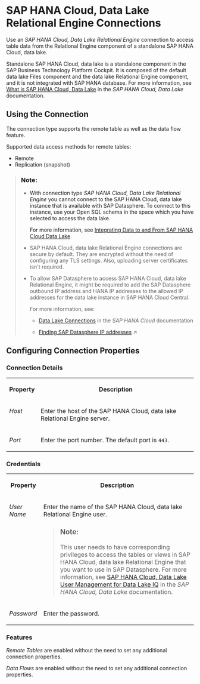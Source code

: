 <!-- loio40763e2e3e33440db0c37f6bcbe650f0 -->

# SAP HANA Cloud, Data Lake Relational Engine Connections

Use an *SAP HANA Cloud, Data Lake Relational Engine* connection to access table data from the Relational Engine component of a standalone SAP HANA Cloud, data lake.

Standalone SAP HANA Cloud, data lake is a standalone component in the SAP Business Technology Platform Cockpit. It is composed of the default data lake Files component and the data lake Relational Engine component, and it is not integrated with SAP HANA database. For more information, see [What is SAP HANA Cloud, Data Lake](https://help.sap.com/docs/SAP_HANA_DATA_LAKE/a896c6a184f21015b5bcf4c7a967df07/228c19ac890046ecbe8e38a540c0cb6b.html) in the *SAP HANA Cloud, Data Lake* documentation.



<a name="loio40763e2e3e33440db0c37f6bcbe650f0__HDLDB_usage"/>

## Using the Connection

The connection type supports the remote table as well as the data flow feature.

Supported data access methods for remote tables:

-   Remote
-   Replication \(snapshot\)

> ### Note:  
> -   With connection type *SAP HANA Cloud, Data Lake Relational Engine* you cannot connect to the SAP HANA Cloud, data lake instance that is available with SAP Datasphere. To connect to this instance, use your Open SQL schema in the space which you have selected to access the data lake.
> 
>     For more information, see [Integrating Data to and From SAP HANA Cloud Data Lake](../Integrating-Data-to-and-From-HANA-Cloud/integrating-data-to-and-from-sap-hana-cloud-data-lake-e84545b.md).
> 
> -   SAP HANA Cloud, data lake Relational Engine connections are secure by default. They are encrypted without the need of configuring any TLS settings. Also, uploading server certificates isn't required.
> 
> -   To allow SAP Datasphere to access SAP HANA Cloud, data lake Relational Engine, it might be required to add the SAP Datasphere outbound IP address and HANA IP addresses to the allowed IP addresses for the data lake instance in SAP HANA Cloud Central.
> 
>     For more information, see:
> 
>     -   [Data Lake Connections](https://help.sap.com/docs/HANA_CLOUD/9ae9104a46f74a6583ce5182e7fb20cb/7e8ca90a9b4940d2930c36e92fbf6ba7.html) in the *SAP HANA Cloud* documentation
> 
>     -   [Finding SAP Datasphere IP addresses](https://help.sap.com/viewer/935116dd7c324355803d4b85809cec97/DEV_CURRENT/en-US/0934f7ed9a534e638299f53ab60866ae.html "Find externally facing IP addresses and IDs that must be added to allowlists in particular remote applications before you can use connections to these remote applications.") :arrow_upper_right:



<a name="loio40763e2e3e33440db0c37f6bcbe650f0__section_nrb_hcc_x4b"/>

## Configuring Connection Properties



### Connection Details


<table>
<tr>
<th valign="top">

Property

</th>
<th valign="top">

Description

</th>
</tr>
<tr>
<td valign="top">

*Host* 

</td>
<td valign="top">

Enter the host of the SAP HANA Cloud, data lake Relational Engine server. 

</td>
</tr>
<tr>
<td valign="top">

*Port* 

</td>
<td valign="top">

Enter the port number. The default port is `443`. 

</td>
</tr>
</table>



### Credentials


<table>
<tr>
<th valign="top">

Property

</th>
<th valign="top">

Description

</th>
</tr>
<tr>
<td valign="top">

*User Name* 

</td>
<td valign="top">

Enter the name of the SAP HANA Cloud, data lake Relational Engine user.

> ### Note:  
> This user needs to have corresponding privileges to access the tables or views in SAP HANA Cloud, data lake Relational Engine that you want to use in SAP Datasphere. For more information, see [SAP HANA Cloud, Data Lake User Management for Data Lake IQ](https://help.sap.com/viewer/745778e524f74bb4af87460cca5e62c4/latest/en-US) in the *SAP HANA Cloud, Data Lake* documentation.



</td>
</tr>
<tr>
<td valign="top">

*Password* 

</td>
<td valign="top">

Enter the password. 

</td>
</tr>
</table>



### Features

*Remote Tables* are enabled without the need to set any additional connection properties.

*Data Flows* are enabled without the need to set any additional connection properties.

